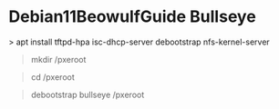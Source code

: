 # Debian11BeowulfGuide Bullseye


<p>
> apt install tftpd-hpa isc-dhcp-server debootstrap nfs-kernel-server

> mkdir /pxeroot
  
> cd /pxeroot
  
> debootstrap bullseye /pxeroot
</p>
